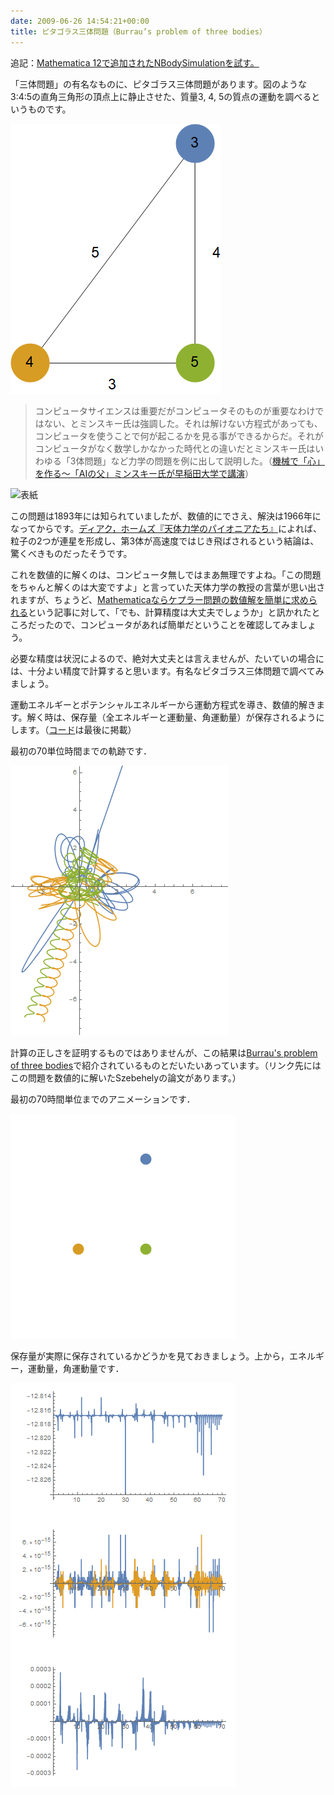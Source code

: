 ```yaml
---
date: 2009-06-26 14:54:21+00:00
title: ピタゴラス三体問題（Burrau’s problem of three bodies）
---
```


追記：[Mathematica 12で追加されたNBodySimulationを試す。](/2019/07/10/3body-simulation-with-nbodysimulation/)

「三体問題」の有名なものに、ピタゴラス三体問題があります。図のような3:4:5の直角三角形の頂点上に静止させた、質量3, 4, 5の質点の運動を調べるというものです。

![初期配置](/images/pythagoras3body.png)

> コンピュータサイエンスは重要だがコンピュータそのものが重要なわけではない、とミンスキー氏は強調した。それは解けない方程式があっても、コンピュータを使うことで何が起こるかを見る事ができるからだ。それがコンピュータがなく数学しかなかった時代との違いだとミンスキー氏はいわゆる「3体問題」など力学の問題を例に出して説明した。（[機械で「心」を作る～「AIの父」ミンスキー氏が早稲田大学で講演](https://robot.watch.impress.co.jp/docs/news/296271.html)）

![表紙](https://images-fe.ssl-images-amazon.com/images/P/4431711147.09.jpg)

この問題は1893年には知られていましたが、数値的にでさえ、解決は1966年になってからです。[ディアク，ホームズ『天体力学のパイオニアたち』](https://www.amazon.co.jp/dp/4431711147?tag=inquisitor-22)によれば、粒子の2つが連星を形成し、第3体が高速度ではじき飛ばされるという結論は、驚くべきものだったそうです。

これを数値的に解くのは、コンピュータ無しではまあ無理ですよね。「この問題をちゃんと解くのは大変ですよ」と言っていた天体力学の教授の言葉が思い出されますが、ちょうど、[Mathematicaならケプラー問題の数値解を簡単に求められる](http://blog.unfindable.net/archives/704)という記事に対して、「でも、計算精度は大丈夫でしょうか」と訊かれたところだったので、コンピュータがあれば簡単だということを確認してみましょう。

必要な精度は状況によるので、絶対大丈夫とは言えませんが、たいていの場合には、十分よい精度で計算すると思います。有名なピタゴラス三体問題で調べてみましょう。

運動エネルギーとポテンシャルエネルギーから運動方程式を導き、数値的解きます。解く時は、保存量（全エネルギーと運動量、角運動量）が保存されるようにします。（[コード](https://gist.github.com/taroyabuki/fb7bb0b56c07c2716f54)は最後に掲載）

最初の70単位時間までの軌跡です．

![三体の軌跡](/images/pythagoras3body-result2.png)

計算の正しさを証明するものではありませんが、この結果は[Burrau's problem of three bodies](https://www.ucolick.org/~laugh/oxide/projects/burrau.html)で紹介されているものとだいたいあっています。（リンク先にはこの問題を数値的に解いたSzebehelyの論文があります。）

最初の70時間単位までのアニメーションです．

![アニメーション](/images/pythagoras3body.gif)

保存量が実際に保存されているかどうかを見ておきましょう。上から，エネルギー，運動量，角運動量です．

![保存量の変化](/images/pythagoras3body-constant.png)

<script src="https://gist.github.com/taroyabuki/fb7bb0b56c07c2716f54.js"></script>

